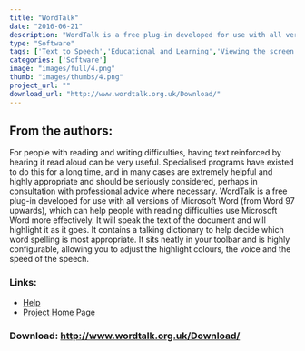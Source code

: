 ```yaml
---
title: "WordTalk"
date: "2016-06-21"
description: "WordTalk is a free plug-in developed for use with all versions of Microsoft Word (from Word 97 upwards), which can help people with reading difficulties use Microsoft Word more effectively."
type: "Software"
tags: ['Text to Speech','Educational and Learning','Viewing the screen','Learning and Education' ]
categories: ['Software']
image: "images/full/4.png"
thumb: "images/thumbs/4.png"
project_url: ""
download_url: "http://www.wordtalk.org.uk/Download/"
---
```

From the authors:
-----------------

 For people with reading and writing difficulties, having text reinforced by hearing it read aloud can be very useful. Specialised programs have existed to do this for a long time, and in many cases are extremely helpful and highly appropriate and should be seriously considered, perhaps in consultation with professional advice where necessary. WordTalk is a free plug-in developed for use with all versions of Microsoft Word (from Word 97 upwards), which can help people with reading difficulties use Microsoft Word more effectively. It will speak the text of the document and will highlight it as it goes. It contains a talking dictionary to help decide which word spelling is most appropriate. It sits neatly in your toolbar and is highly configurable, allowing you to adjust the highlight colours, the voice and the speed of the speech.

  

### Links:
- <a href="http://callcentre.education.ed.ac.uk/wordtalk/html/faq.html">Help</a>
- <a href="http://www.wordtalk.org.uk/">Project Home Page</a>

### Download: http://www.wordtalk.org.uk/Download/ 